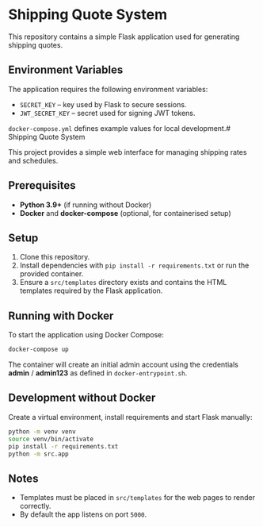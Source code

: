 # Shipping Quote System

This repository contains a simple Flask application used for generating shipping quotes.

## Environment Variables

The application requires the following environment variables:

- `SECRET_KEY` – key used by Flask to secure sessions.
- `JWT_SECRET_KEY` – secret used for signing JWT tokens.

`docker-compose.yml` defines example values for local development.# Shipping Quote System

This project provides a simple web interface for managing shipping rates and schedules.

## Prerequisites

- **Python 3.9+** (if running without Docker)
- **Docker** and **docker-compose** (optional, for containerised setup)

## Setup

1. Clone this repository.
2. Install dependencies with `pip install -r requirements.txt` or run the provided container.
3. Ensure a `src/templates` directory exists and contains the HTML templates required by the Flask application.

## Running with Docker

To start the application using Docker Compose:

```bash
docker-compose up
```

The container will create an initial admin account using the credentials **admin** / **admin123** as defined in `docker-entrypoint.sh`.

## Development without Docker

Create a virtual environment, install requirements and start Flask manually:

```bash
python -m venv venv
source venv/bin/activate
pip install -r requirements.txt
python -m src.app
```

## Notes

- Templates must be placed in `src/templates` for the web pages to render correctly.
- By default the app listens on port `5000`.
